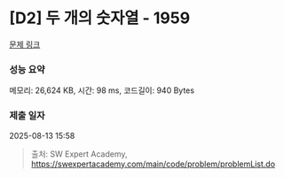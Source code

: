 # [D2] 두 개의 숫자열 - 1959 

[문제 링크](https://swexpertacademy.com/main/code/problem/problemDetail.do?contestProbId=AV5PpoFaAS4DFAUq) 

### 성능 요약

메모리: 26,624 KB, 시간: 98 ms, 코드길이: 940 Bytes

### 제출 일자

2025-08-13 15:58



> 출처: SW Expert Academy, https://swexpertacademy.com/main/code/problem/problemList.do